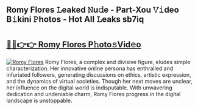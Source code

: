 ## Romy Flores 𝙻eaked 𝙽u𝚍e - Part-Xou 𝚅𝚒deo B𝚒kini 𝙿hotos - Hot All 𝙻eaks sb7iq

# <h2><a href="http://ld61bb7.urlbe.top/?page=Romy+Flores">🔗🔗👉👉 Romy Flores P𝚑oto𝚜Vid𝚎o</a></h2>

[![Romy Flores](https://i.imgur.com/eBuTRDB.gif)](http://ld61bb7.urlbe.top/?page=Romy+Flores)
Romy Flores, a complex and divisive figure, eludes simple characterization. Her innovative online persona has enthralled and infuriated followers, generating discussions on ethics, artistic expression, and the dynamics of virtual societies. Though her next moves are unclear, her influence on the digital world is indisputable. With unwavering dedication and undeniable charm, Romy Flores progress in the digital landscape is unstoppable.
